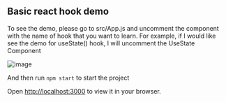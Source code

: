 ## Basic react hook demo

To see the demo, please go to src/App.js and uncomment the component with the name of hook that you want to learn. 
For example, if I would like see the demo for useState() hook, I will uncomment the UseState Component

![image](https://user-images.githubusercontent.com/56284497/153421729-9d67b68e-99b6-4259-b004-d0812ae15ba3.png)

And then run 
`npm start`
to start the project

Open [http://localhost:3000](http://localhost:3000) to view it in your browser.


